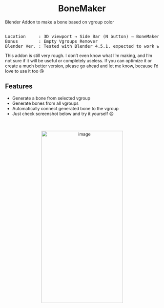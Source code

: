<div align="center">

# BoneMaker  
</div>
Blender Addon to make a bone based on vgroup color <br><br>

<pre>
Location     : 3D viewport → Side Bar (N button) → BoneMaker
Bonus        : Empty Vgroups Remover
Blender Ver. : Tested with Blender 4.5.1, expected to work with 2.8 and above
</pre>
 This addon is still very rough. I don’t even know what I’m making, and I’m not sure if it will be useful or completely useless. If you can optimize it or create a much better version, please go ahead and let me know, because I’d love to use it too :kissing_heart:


## Features 
- Generate a bone from selected vgroup
- Generate bones from all vgroups
- Automatically connect generated bone to the vgroup
- Just check screenshot below and try it yourself :tired_face:
 <br> <br> <br>
<div align="center">
<img width="267" height="565" alt="image" src="https://github.com/user-attachments/assets/7f7a74c5-703b-423b-b0da-d0a009280e2b" />

</div>

